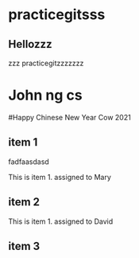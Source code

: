 # practicegitsss

## Hellozzz

zzz practicegitzzzzzzz

# John ng cs

#Happy Chinese New Year Cow 2021

## item 1

fadfaasdasd

This is item 1. assigned to Mary

## item 2

This is item 1. assigned to David

## item 3
